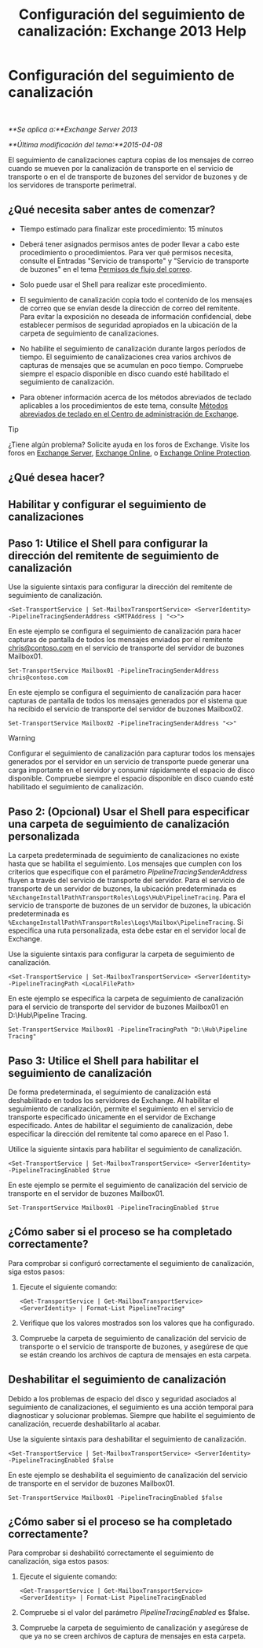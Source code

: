 ﻿---
title: 'Configuración del seguimiento de canalización: Exchange 2013 Help'
TOCTitle: Configuración del seguimiento de canalización
ms:assetid: 10293c83-2157-474e-840d-942e064a4672
ms:mtpsurl: https://technet.microsoft.com/es-es/library/JJ916678(v=EXCHG.150)
ms:contentKeyID: 52062004
ms.date: 05/22/2018
mtps_version: v=EXCHG.150
ms.translationtype: MT
---

# Configuración del seguimiento de canalización

 

_**Se aplica a:**Exchange Server 2013_

_**Última modificación del tema:**2015-04-08_

El seguimiento de canalizaciones captura copias de los mensajes de correo cuando se mueven por la canalización de transporte en el servicio de transporte o en el de transporte de buzones del servidor de buzones y de los servidores de transporte perimetral.

## ¿Qué necesita saber antes de comenzar?

  - Tiempo estimado para finalizar este procedimiento: 15 minutos

  - Deberá tener asignados permisos antes de poder llevar a cabo este procedimiento o procedimientos. Para ver qué permisos necesita, consulte el Entradas "Servicio de transporte" y "Servicio de transporte de buzones" en el tema [Permisos de flujo del correo](mail-flow-permissions-exchange-2013-help.md).

  - Solo puede usar el Shell para realizar este procedimiento.

  - El seguimiento de canalización copia todo el contenido de los mensajes de correo que se envían desde la dirección de correo del remitente. Para evitar la exposición no deseada de información confidencial, debe establecer permisos de seguridad apropiados en la ubicación de la carpeta de seguimiento de canalizaciones.

  - No habilite el seguimiento de canalización durante largos períodos de tiempo. El seguimiento de canalizaciones crea varios archivos de capturas de mensajes que se acumulan en poco tiempo. Compruebe siempre el espacio disponible en disco cuando esté habilitado el seguimiento de canalización.

  - Para obtener información acerca de los métodos abreviados de teclado aplicables a los procedimientos de este tema, consulte [Métodos abreviados de teclado en el Centro de administración de Exchange](keyboard-shortcuts-in-the-exchange-admin-center-exchange-online-protection-help.md).


> [!TIP]
> ¿Tiene algún problema? Solicite ayuda en los foros de Exchange. Visite los foros en <A href="https://go.microsoft.com/fwlink/p/?linkid=60612">Exchange Server</A>, <A href="https://go.microsoft.com/fwlink/p/?linkid=267542">Exchange Online</A>, o <A href="https://go.microsoft.com/fwlink/p/?linkid=285351">Exchange Online Protection</A>.



## ¿Qué desea hacer?

## Habilitar y configurar el seguimiento de canalizaciones

## Paso 1: Utilice el Shell para configurar la dirección del remitente de seguimiento de canalización

Use la siguiente sintaxis para configurar la dirección del remitente de seguimiento de canalización.

    <Set-TransportService | Set-MailboxTransportService> <ServerIdentity> -PipelineTracingSenderAddress <SMTPAddress | "<>">

En este ejemplo se configura el seguimiento de canalización para hacer capturas de pantalla de todos los mensajes enviados por el remitente chris@contoso.com en el servicio de transporte del servidor de buzones Mailbox01.

    Set-TransportService Mailbox01 -PipelineTracingSenderAddress chris@contoso.com

En este ejemplo se configura el seguimiento de canalización para hacer capturas de pantalla de todos los mensajes generados por el sistema que ha recibido el servicio de transporte del servidor de buzones Mailbox02.

    Set-TransportService Mailbox02 -PipelineTracingSenderAddress "<>"


> [!WARNING]
> Configurar el seguimiento de canalización para capturar todos los mensajes generados por el servidor en un servicio de transporte puede generar una carga importante en el servidor y consumir rápidamente el espacio de disco disponible. Compruebe siempre el espacio disponible en disco cuando esté habilitado el seguimiento de canalización.



## Paso 2: (Opcional) Usar el Shell para especificar una carpeta de seguimiento de canalización personalizada

La carpeta predeterminada de seguimiento de canalizaciones no existe hasta que se habilita el seguimiento. Los mensajes que cumplen con los criterios que especifique con el parámetro *PipelineTracingSenderAddress* fluyen a través del servicio de transporte del servidor. Para el servicio de transporte de un servidor de buzones, la ubicación predeterminada es `%ExchangeInstallPath%TransportRoles\Logs\Hub\PipelineTracing`. Para el servicio de transporte de buzones de un servidor de buzones, la ubicación predeterminada es `%ExchangeInstallPath%TransportRoles\Logs\Mailbox\PipelineTracing`. Si especifica una ruta personalizada, esta debe estar en el servidor local de Exchange.

Use la siguiente sintaxis para configurar la carpeta de seguimiento de canalización.

    <Set-TransportService | Set-MailboxTransportService> <ServerIdentity> -PipelineTracingPath <LocalFilePath>

En este ejemplo se especifica la carpeta de seguimiento de canalización para el servicio de transporte del servidor de buzones Mailbox01 en D:\\Hub\\Pipeline Tracing.

    Set-TransportService Mailbox01 -PipelineTracingPath "D:\Hub\Pipeline Tracing"

## Paso 3: Utilice el Shell para habilitar el seguimiento de canalización

De forma predeterminada, el seguimiento de canalización está deshabilitado en todos los servidores de Exchange. Al habilitar el seguimiento de canalización, permite el seguimiento en el servicio de transporte especificado únicamente en el servidor de Exchange especificado. Antes de habilitar el seguimiento de canalización, debe especificar la dirección del remitente tal como aparece en el Paso 1.

Utilice la siguiente sintaxis para habilitar el seguimiento de canalización.

    <Set-TransportService | Set-MailboxTransportService> <ServerIdentity> -PipelineTracingEnabled $true

En este ejemplo se permite el seguimiento de canalización del servicio de transporte en el servidor de buzones Mailbox01.

    Set-TransportService Mailbox01 -PipelineTracingEnabled $true

## ¿Cómo saber si el proceso se ha completado correctamente?

Para comprobar si configuró correctamente el seguimiento de canalización, siga estos pasos:

1.  Ejecute el siguiente comando:
    
        <Get-TransportService | Get-MailboxTransportService> <ServerIdentity> | Format-List PipelineTracing*

2.  Verifique que los valores mostrados son los valores que ha configurado.

3.  Compruebe la carpeta de seguimiento de canalización del servicio de transporte o el servicio de transporte de buzones, y asegúrese de que se están creando los archivos de captura de mensajes en esta carpeta.

## Deshabilitar el seguimiento de canalización

Debido a los problemas de espacio del disco y seguridad asociados al seguimiento de canalizaciones, el seguimiento es una acción temporal para diagnosticar y solucionar problemas. Siempre que habilite el seguimiento de canalización, recuerde deshabilitarlo al acabar.

Use la siguiente sintaxis para deshabilitar el seguimiento de canalización.

    <Set-TransportService | Set-MailboxTransportService> <ServerIdentity> -PipelineTracingEnabled $false

En este ejemplo se deshabilita el seguimiento de canalización del servicio de transporte en el servidor de buzones Mailbox01.

    Set-TransportService Mailbox01 -PipelineTracingEnabled $false

## ¿Cómo saber si el proceso se ha completado correctamente?

Para comprobar si deshabilitó correctamente el seguimiento de canalización, siga estos pasos:

1.  Ejecute el siguiente comando:
    
        <Get-TransportService | Get-MailboxTransportService> <ServerIdentity> | Format-List PipelineTracingEnabled

2.  Compruebe si el valor del parámetro *PipelineTracingEnabled* es $false.

3.  Compruebe la carpeta de seguimiento de canalización y asegúrese de que ya no se creen archivos de captura de mensajes en esta carpeta.

